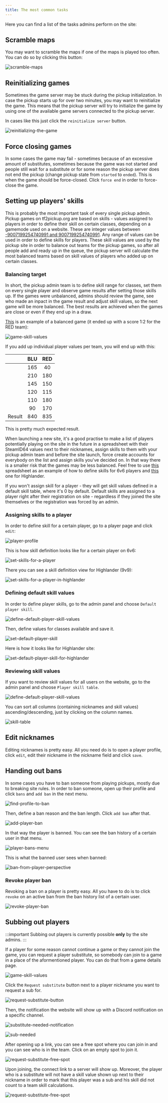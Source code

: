 ```yaml
---
title: The most common tasks
---
```


Here you can find a list of the tasks admins perform on the site:

## Scramble maps

You may want to scramble the maps if one of the maps is played too often. You can do so by clicking this button:

![scramble-maps](/img/content/scramble-maps.png)

## Reinitializing games

Sometimes the game server may be stuck during the pickup initialization. In case the pickup starts up for over two minutes, you may want to reinitialize the game. This means that the pickup server will try to initialize the game by using one of the available game servers connected to the pickup server.

In cases like this just click the `reinitialize server` button.

![reinitializing-the-game](/img/content/reinitializing-the-game.png)

## Force closing games

In some cases the game may fail - sometimes because of an excessive amount of substitutes, sometimes because the game was not started and people still wait for a substitute or for some reason the pickup server does not end the pickup (change pickup state from `started` to `ended`). This is when the game should be force-closed. Click `force end` in order to force-close the game.

## Setting up players' skills

This is probably the most important task of every single pickup admin. Pickup games on tf2pickup.org are based on skills - values assigned to players in order to define their skill on certain classes, depending on a gamemode used on a website. These are integer values between [-9007199254740991 and 9007199254740991](https://www.tektutorialshub.com/typescript/typescript-number-min-max-safe-values/). Any range of values can be used in order to define skills for players. These skill values are used by the pickup site in order to balance out teams for the pickup games, so after all people add and ready up in the queue, the pickup server will calculate the most balanced teams based on skill values of players who added up on certain classes.

### Balancing target

In short, the pickup admin team is to define skill range for classes, set them on every single player and observe game results after setting those skills up. If the games were unbalanced, admins should review the game, see who made an inpact in the game result and adjust skill values, so the next game will be more balanced. The best results are achieved when the games are close or even if they end up in a draw.

[This](https://tf2pickup.fi/game/60cf5a2b6d2b980013b258e0) is an example of a balanced game (it ended up with a score 1:2 for the RED team):

![game-skill-values](/img/content/game-skill-values.png)

If you add up individual player values per team, you will end up with this:

|  | BLU | RED |
|:-:|:-:|:-:|
|  | 165 | 40 |
|  | 210 | 180 |
|  | 145 | 150 |
|  | 120 | 115 |
|  | 110 | 180 |
|  | 90 | 170 |
| Result | 840 | 835 |

This is pretty much expected result.

When launching a new site, it's a good practise to make a list of players potentially playing on the site in the future in a spreadsheet with their SteamID64 values next to their nicknames, assign skills to them with your pickup admin team and before the site launch, force create accounts for everybody on the list and assign skills you've decided on. In that way there is a smaller risk that the games may be less balanced. Feel free to use [this](https://docs.google.com/spreadsheets/d/1mCG29TwUoqZhzTQz4UslekaRozSr2Sud5nY26RzJU2U/edit?usp=sharing) spreadsheet as an example of how to define skills for 6v6 players and [this](https://docs.google.com/spreadsheets/d/1zsoYdz32iQwRGVWK5orxSjcqs1e5NJ2ViOLV7JjBu3g/edit?usp=sharing) one for Highlander.

If you won't assign skill for a player - they will get skill values defined in a default skill table, where it's 0 by default. Default skills are assigned to a player right after their registration on site - regardless if they joined the site themselves or the registration was forced by an admin.

### Assigning skills to a player

In order to define skill for a certain player, go to a player page and click `edit`:

![player-profile](/img/content/player-profile.png)

This is how skill definition looks like for a certain player on 6v6:

![set-skills-for-a-player](/img/content/set-skills-for-a-player.png)

There you can see a skill definition view for Highlander (9v9):

![set-skills-for-a-player-in-highlander](/img/content/set-skills-for-a-player-in-highlander.png)

### Defining default skill values

In order to define player skills, go to the admin panel and choose `Default player skill`.

![define-default-player-skill-values](/img/content/define-default-player-skill-values.png)

Then, define values for classes available and save it.

![set-default-player-skill](/img/content/set-default-player-skill.png)

Here is how it looks like for Highlander site:

![set-default-player-skill-for-highlander](/img/content/set-default-player-skill-for-highlander.png)

### Reviewing skill values

If you want to review skill values for all users on the website, go to the admin panel and choose `Player skill table`.

![define-default-player-skill-values](/img/content/define-default-player-skill-values.png)

You can sort all columns (containing nicknames and skill values) ascending/descending, just by clicking on the column names.

![skill-table](/img/content/skill-table.png)

## Edit nicknames

Editing nicknames is pretty easy. All you need do is to open a player profile, click `edit`, edit their nickname in the nickname field and click `save`.

## Handing out bans

In some cases you have to ban someone from playing pickups, mostly due to breaking site rules. In order to ban someone, open up their profile and click `bans` and `add ban` in the next menu.

![find-profile-to-ban](/img/content/find-profile-to-ban.png)

Then, define a ban reason and the ban length. Click `add ban` after that.

![add-player-ban](/img/content/add-player-ban.png)

In that way the player is banned. You can see the ban history of a certain user in that menu.

![player-bans-menu](/img/content/player-bans-menu.png)

This is what the banned user sees when banned:

![ban-from-player-perspective](/img/content/ban-from-player-perspective.png)

### Revoke player ban

Revoking a ban on a player is pretty easy. All you have to do is to click `revoke` on an active ban from the ban history list of a certain user.

![revoke-player-ban](/img/content/revoke-player-ban.png)

## Subbing out players

:::important
Subbing out players is currently possible **only** by the site admins.
:::

If a player for some reason cannot continue a game or they cannot join the game, you can request a player substitute, so somebody can join to a game in a place of the aformentioned player. You can do that from a game details page.

![game-skill-values](/img/content/game-skill-values.png)

Click the `Request substitute` button next to a player nickname you want to request a sub for.

![request-substitute-button](/img/content/request-substitute-button.png)

Then, the notification the website will show up with a Discord notification on a specific channel.

![substitute-needed-notification](/img/content/substitute-needed-notification.png)

![sub-needed](/img/content/sub-needed.png)

After opening up a link, you can see a free spot where you can join in and you can see who is in the team. Click on an empty spot to join it.

![request-substitute-free-spot](/img/content/request-substitute-free-spot.png)

Upon joining, the connect link to a server will show up. Moreover, the player who is a substitute will not have a skill value shown up next to their nickname in order to mark that this player was a sub and his skill did not count to a team skill calculations.

![request-substitute-free-spot](/img/content/request-substitute-after-joining.png)
